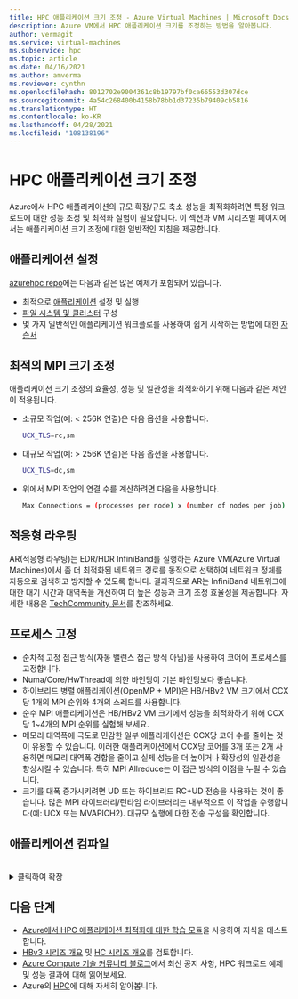 ```yaml
---
title: HPC 애플리케이션 크기 조정 - Azure Virtual Machines | Microsoft Docs
description: Azure VM에서 HPC 애플리케이션 크기를 조정하는 방법을 알아봅니다.
author: vermagit
ms.service: virtual-machines
ms.subservice: hpc
ms.topic: article
ms.date: 04/16/2021
ms.author: amverma
ms.reviewer: cynthn
ms.openlocfilehash: 8012702e9004361c8b19797bf0ca66553d307dce
ms.sourcegitcommit: 4a54c268400b4158b78bb1d37235b79409cb5816
ms.translationtype: HT
ms.contentlocale: ko-KR
ms.lasthandoff: 04/28/2021
ms.locfileid: "108138196"
---
```

# <a name="scaling-hpc-applications"></a>HPC 애플리케이션 크기 조정

Azure에서 HPC 애플리케이션의 규모 확장/규모 축소 성능을 최적화하려면 특정 워크로드에 대한 성능 조정 및 최적화 실험이 필요합니다. 이 섹션과 VM 시리즈별 페이지에서는 애플리케이션 크기 조정에 대한 일반적인 지침을 제공합니다.

## <a name="application-setup"></a>애플리케이션 설정
[azurehpc repo](https://github.com/Azure/azurehpc)에는 다음과 같은 많은 예제가 포함되어 있습니다.
- 최적으로 [애플리케이션](https://github.com/Azure/azurehpc/tree/master/apps) 설정 및 실행
- [파일 시스템 및 클러스터](https://github.com/Azure/azurehpc/tree/master/examples) 구성
- 몇 가지 일반적인 애플리케이션 워크플로를 사용하여 쉽게 시작하는 방법에 대한 [자습서](https://github.com/Azure/azurehpc/tree/master/tutorials)

## <a name="optimally-scaling-mpi"></a>최적의 MPI 크기 조정 

애플리케이션 크기 조정의 효율성, 성능 및 일관성을 최적화하기 위해 다음과 같은 제안이 적용됩니다.

- 소규모 작업(예: < 256K 연결)은 다음 옵션을 사용합니다.
   ```bash
   UCX_TLS=rc,sm
   ```

- 대규모 작업(예: > 256K 연결)은 다음 옵션을 사용합니다.
   ```bash
   UCX_TLS=dc,sm
   ```

- 위에서 MPI 작업의 연결 수를 계산하려면 다음을 사용합니다.
   ```bash
   Max Connections = (processes per node) x (number of nodes per job) x (number of nodes per job) 
   ```

## <a name="adaptive-routing"></a>적응형 라우팅
AR(적응형 라우팅)는 EDR/HDR InfiniBand를 실행하는 Azure VM(Azure Virtual Machines)에서 좀 더 최적화된 네트워크 경로를 동적으로 선택하여 네트워크 정체를 자동으로 검색하고 방지할 수 있도록 합니다. 결과적으로 AR는 InfiniBand 네트워크에 대한 대기 시간과 대역폭을 개선하여 더 높은 성능과 크기 조정 효율성을 제공합니다. 자세한 내용은 [TechCommunity 문서](https://techcommunity.microsoft.com/t5/azure-compute/adaptive-routing-on-azure-hpc/ba-p/1205217)를 참조하세요.

## <a name="process-pinning"></a>프로세스 고정

- 순차적 고정 접근 방식(자동 밸런스 접근 방식 아님)을 사용하여 코어에 프로세스를 고정합니다. 
- Numa/Core/HwThread에 의한 바인딩이 기본 바인딩보다 좋습니다.
- 하이브리드 병렬 애플리케이션(OpenMP + MPI)은 HB/HBv2 VM 크기에서 CCX당 1개의 MPI 순위와 4개의 스레드를 사용합니다.
- 순수 MPI 애플리케이션은 HB/HBv2 VM 크기에서 성능을 최적화하기 위해 CCX당 1~4개의 MPI 순위를 실험해 보세요.
- 메모리 대역폭에 극도로 민감한 일부 애플리케이션은 CCX당 코어 수를 줄이는 것이 유용할 수 있습니다. 이러한 애플리케이션에서 CCX당 코어를 3개 또는 2개 사용하면 메모리 대역폭 경합을 줄이고 실제 성능을 더 높이거나 확장성의 일관성을 향상시킬 수 있습니다. 특히 MPI Allreduce는 이 접근 방식의 이점을 누릴 수 있습니다.
- 크기를 대폭 증가시키려면 UD 또는 하이브리드 RC+UD 전송을 사용하는 것이 좋습니다. 많은 MPI 라이브러리/런타임 라이브러리는 내부적으로 이 작업을 수행합니다(예: UCX 또는 MVAPICH2). 대규모 실행에 대한 전송 구성을 확인합니다.

## <a name="compiling-applications"></a>애플리케이션 컴파일
<br>
<details>
<summary>클릭하여 확장</summary>

필수는 아니지만, 적절한 최적화 플래그를 사용하여 애플리케이션을 컴파일하면 HB/HC 시리즈 VM에서 최상의 확장 성능을 제공합니다.

### <a name="amd-optimizing-cc-compiler"></a>AMD 최적화 C/C++ 컴파일러

AMD 최적화 C/C++ 컴파일러(AOCC) 컴파일러 시스템은 전역 최적화, 벡터화, 절차 간 분석, 루프 변환, 코드 생성을 포함하는 높은 수준의 고급 최적화, 멀티 스레딩, 프로세서 지원 기능을 제공합니다. AOCC 컴파일러 이진은 glibc(GNU C Library) 버전 2.17 이상을 갖춘 Linux 시스템에 적합합니다. 컴파일러 제품군은 C/C++ 컴파일러(clang), Fortran 컴파일러(FLANG) 및 Fortran 프런트 엔드-Clang(Dragon Egg)으로 구성됩니다.

### <a name="clang"></a>Clang

Clang은 전처리, 구문 분석, 최적화, 코드 생성, 어셈블리 및 연결을 처리하는 C, C++ 및 Objective-C 컴파일러입니다. Clang은 `-march=znver1` 플래그를 지원하여 AMD의 Zen 기반 x86 아키텍처에서 최상의 코드 생성 및 조정을 사용할 수 있도록 합니다.

### <a name="flang"></a>FLANG

FLANG 컴파일러는 AOCC 제품군(2018년 4월에 추가됨)에 최근 추가되었으며, 현재 개발자가 다운로드/테스트할 수 있도록 사전 릴리스 중입니다. Fortran 2008을 기반으로 하는 AMD는 GitHub 버전의 FLANG(https://github.com/flang-compiler/flang) )을 확장합니다. FLANG 컴파일러는 모든 Clang 컴파일러 옵션뿐만 아니라 추가적인 FLANG 관련 컴파일러 옵션을 지원합니다.

### <a name="dragonegg"></a>DragonEgg

DragonEgg는 GCC의 최적화 프로그램 및 코드 생성기를 LLVM 프로젝트의 최적화 프로그램 및 코드 생성기로 바꾸는 GCC 플러그인입니다. AOCC와 함께 제공되는 DragonEgg는 gcc-4.8.x에서 작동하고, x86-32/x86-64 대상용으로 테스트했으며, 다양한 Linux 플랫폼에서 성공적으로 사용되었습니다.

GFortran은 GCC GIMPLE 중간 표현(IR)을 생성하는 전처리, 구문 분석 및 의미 체계 분석을 담당하는 Fortran 프로그램의 실제 프런트 엔드입니다. DragonEgg는 GFortran 컴파일 흐름에 연결되는 GNU 플러그인입니다. 이는 GNU 플러그인 API를 구현합니다. 플러그인 아키텍처를 사용하면 DragonEgg가 컴파일러 드라이버가 되어 컴파일의 여러 단계를 구동합니다.  다운로드/설치 지침을 수행한 후 다음을 사용하여 Dragon Egg를 호출할 수 있습니다. 

```bash
$ gfortran [gFortran flags] 
   -fplugin=/path/AOCC-1.2-Compiler/AOCC-1.2-     
   FortranPlugin/dragonegg.so [plugin optimization flags]     
   -c xyz.f90 $ clang -O3 -lgfortran -o xyz xyz.o $./xyz
```
   
### <a name="pgi-compiler"></a>PGI 컴파일러
PGI Community Edition 버전 17은 AMD EPYC에서 작동하는 것으로 확인되었습니다. PGI 컴파일된 버전의 STREAM은 플랫폼의 전체 메모리 대역폭을 제공합니다. 최신 Community Edition 18.10(2018년 11월)도 마찬가지로 잘 작동해야 합니다. 다음은 Intel 컴파일러를 사용해 최적으로 컴파일하기 위한 샘플 CLI입니다.

```bash
pgcc $(OPTIMIZATIONS_PGI) $(STACK) -DSTREAM_ARRAY_SIZE=800000000 stream.c -o stream.pgi
```

### <a name="intel-compiler"></a>Intel 컴파일러
Intel 컴파일러 버전 18은 AMD EPYC에서 작동하는 것으로 확인되었습니다. 다음은 Intel 컴파일러를 사용해 최적으로 컴파일하기 위한 샘플 CLI입니다.

```bash
icc -o stream.intel stream.c -DSTATIC -DSTREAM_ARRAY_SIZE=800000000 -mcmodel=large -shared-intel -Ofast –qopenmp
```

### <a name="gcc-compiler"></a>GCC 컴파일러 
HPC의 경우 AMD는 GCC 컴파일러 7.3 이상을 권장합니다. RHEL/CentOS 7.4에 포함된 4.8.5 등의 이전 버전은 권장되지 않습니다. GCC 7.3 이상은 HPL, HPCG, DGEMM 테스트에서 훨씬 더 높은 성능을 제공합니다.

```bash
gcc $(OPTIMIZATIONS) $(OMP) $(STACK) $(STREAM_PARAMETERS) stream.c -o stream.gcc
```
</details>

## <a name="next-steps"></a>다음 단계

- [Azure에서 HPC 애플리케이션 최적화에 대한 학습 모듈](/learn/modules/optimize-tightly-coupled-hpc-apps/)을 사용하여 지식을 테스트합니다.
- [HBv3 시리즈 개요](hbv3-series-overview.md) 및 [HC 시리즈 개요](hc-series-overview.md)를 검토합니다.
- [Azure Compute 기술 커뮤니티 블로그](https://techcommunity.microsoft.com/t5/azure-compute/bg-p/AzureCompute)에서 최신 공지 사항, HPC 워크로드 예제 및 성능 결과에 대해 읽어보세요.
- Azure의 [HPC](/azure/architecture/topics/high-performance-computing/)에 대해 자세히 알아봅니다.